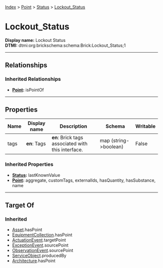 [Index](../../index.md) > [Point](../Point.md) > [Status](Status.md) > [Lockout_Status](#)
# Lockout_Status

**Display name:** Lockout Status<br />
**DTMI:** dtmi:org:brickschema:schema:Brick:Lockout_Status;1

---

## Relationships

### Inherited Relationships
* **[Point](../Point.md):** isPointOf

---

## Properties

|Name|Display name|Description|Schema|Writable|
|-|-|-|-|-|
|tags|**en**: Tags|**en**: Brick tags associated with this interface.|map (string->boolean)|False|
### Inherited Properties
* **[Status](Status.md):** lastKnownValue
* **[Point](../Point.md):** aggregate, customTags, externalIds, hasQuantity, hasSubstance, name

---

## Target Of
### Inherited
* [Asset](../../Asset/Asset.md).hasPoint
* [EquipmentCollection](../../Collection/EquipmentCollection.md).hasPoint
* [ActuationEvent](../../Event/PointEvent/ActuationEvent.md).targetPoint
* [ExceptionEvent](../../Event/PointEvent/ExceptionEvent.md).sourcePoint
* [ObservationEvent](../../Event/PointEvent/ObservationEvent.md).sourcePoint
* [ServiceObject](../../Information/ServiceObject/ServiceObject.md).producedBy
* [Architecture](../../Space/Architecture/Architecture.md).hasPoint
